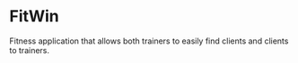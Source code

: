 # FitWin
Fitness application that allows both trainers to easily find clients and clients to trainers.
